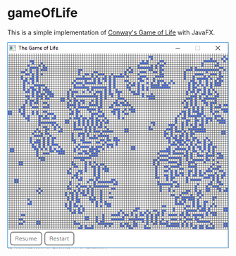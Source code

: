 # gameOfLife

This is a simple implementation of [Conway's Game of Life](https://en.wikipedia.org/wiki/Conway%27s_Game_of_Life) with JavaFX.

![screenshot](https://github.com/lgaleazzi/gameOfLife/blob/master/ScreenshotGOF.PNG)
